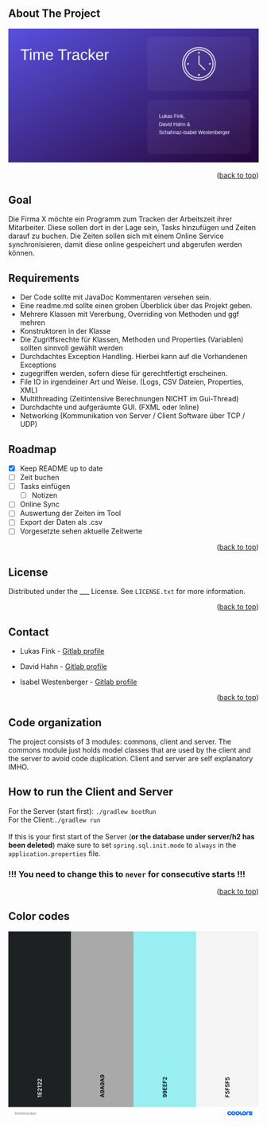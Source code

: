 <!-- PROJECT LOGO -->
<br/>

<div align="center">
    <!-- <img src="images/logo.png" alt="Logo" width="80" height="80"> -->
  <!-- <h1 align="center">Time Tracker</h1> -->
</div>


<!--
<details>
  <summary>Table of Contents</summary>
  <ol>
    <li>
      <a href="#about-the-project">About The Project</a>
      <ul>
        <li><a href="#built-with">Built With</a></li>
      </ul>
    </li>
    <li>
      <a href="#getting-started">Getting Started</a>
      <ul>
        <li><a href="#prerequisites">Prerequisites</a></li>
        <li><a href="#installation">Installation</a></li>
      </ul>
    </li>
    <li><a href="#usage">Usage</a></li>
    <li><a href="#roadmap">Roadmap</a></li>
    <li><a href="#contributing">Contributing</a></li>
    <li><a href="#license">License</a></li>
    <li><a href="#contact">Contact</a></li>
    <li><a href="#acknowledgments">Acknowledgments</a></li>
  </ol>
</details>
-->


<!-- ABOUT THE PROJECT -->
## About The Project

![Screenshot](images/preview.png)


<p align="right">(<a href="#top">back to top</a>)</p>

<!-- Goal -->
## Goal

Die Firma X möchte ein Programm zum Tracken der Arbeitszeit ihrer Mitarbeiter. Diese sollen dort in der Lage sein, Tasks hinzufügen und Zeiten darauf zu buchen. Die Zeiten sollen sich mit einem Online Service synchronisieren, damit diese online gespeichert und abgerufen werden können.

<!-- Requirements -->
## Requirements

* Der Code sollte mit JavaDoc Kommentaren versehen sein.
* Eine readme.md sollte einen groben Überblick über das Projekt geben.
* Mehrere Klassen mit Vererbung, Overriding von Methoden und ggf mehren
* Konstruktoren in der Klasse
* Die Zugriffsrechte für Klassen, Methoden und Properties (Variablen) sollten sinnvoll gewählt
werden
* Durchdachtes Exception Handling. Hierbei kann auf die Vorhandenen Exceptions
* zugegriffen werden, sofern diese für gerechtfertigt erscheinen.
* File IO in irgendeiner Art und Weise. (Logs, CSV Dateien, Properties, XML)
* Multithreading (Zeitintensive Berechnungen NICHT im Gui-Thread)
* Durchdachte und aufgeräumte GUI. (FXML oder Inline)
* Networking (Kommunikation von Server / Client Software über TCP / UDP)

<!-- ROADMAP -->
## Roadmap

- [x] Keep README up to date
- [ ] Zeit buchen
- [ ] Tasks einfügen
    - [ ] Notizen
- [ ] Online Sync
- [ ] Auswertung der Zeiten im Tool
- [ ] Export der Daten als .csv
- [ ] Vorgesetzte sehen aktuelle Zeitwerte

<p align="right">(<a href="#top">back to top</a>)</p>

<!-- LICENSE -->
## License

Distributed under the ___ License. See `LICENSE.txt` for more information.

<p align="right">(<a href="#top">back to top</a>)</p>

<!-- CONTACT -->
## Contact

* Lukas Fink - [Gitlab profile](https://es.technikum-wien.at/ic21b126)

* David Hahn - [Gitlab profile](https://es.technikum-wien.at/ic21b042)

* Isabel Westenberger - [Gitlab profile](https://es.technikum-wien.at/ic20b001)

<p align="right">(<a href="#top">back to top</a>)</p>

## Code organization
The project consists of 3 modules: commons, client and server. The commons module just holds model classes that are used by the client and the server to avoid code duplication. Client and server are self explanatory IMHO.
## How to run the Client and Server

For the Server (start first): `./gradlew bootRun`<br>
For the Client:`./gradlew run`<br><br>
If this is your first start of the Server (<b>or the database under server/h2 has been deleted</b>) make sure to set `spring.sql.init.mode` to `always` in the `application.properties` file. 

### !!! You need to change this to `never` for consecutive starts !!!
<p align="right">(<a href="#top">back to top</a>)</p>


## Color codes

![colors](images/colors.png) 